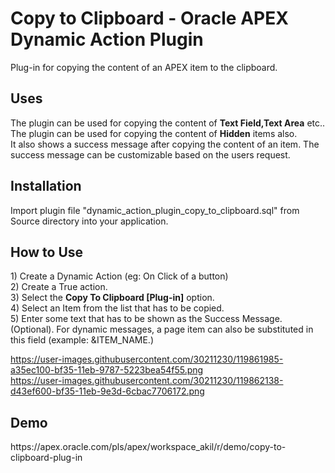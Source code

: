 <h1>Copy to Clipboard - Oracle APEX Dynamic Action Plugin</h1>

Plug-in for copying the content of an APEX item to the clipboard.

<h2>Uses</h2>
The plugin can be used for copying the content of <b>Text Field,Text Area</b> etc.. <br>
The plugin can be used for copying the content of <b>Hidden</b> items also.<br>
It also shows a success message after copying the content of an item. The success message can be customizable based on the users request.

<h2>Installation</h2>
Import plugin file "dynamic_action_plugin_copy_to_clipboard.sql" from Source directory into your application.

<h2>How to Use</h2>
  1) Create a Dynamic Action (eg: On Click of a button) <br>
  2) Create a True action.<br>
  3) Select the <b>Copy To Clipboard [Plug-in]</b> option.<br>
  4) Select an Item from the list that has to be copied.<br>
  5) Enter some text that has to be shown as the Success Message.(Optional). For dynamic messages, a page item can also be substituted in this field (example: &ITEM_NAME.)
  
  https://user-images.githubusercontent.com/30211230/119861985-a35ec100-bf35-11eb-9787-5223bea54f55.png <br>
  https://user-images.githubusercontent.com/30211230/119862138-d43ef600-bf35-11eb-9e3d-6cbac7706172.png
  
<h2>Demo</h2>
https://apex.oracle.com/pls/apex/workspace_akil/r/demo/copy-to-clipboard-plug-in
